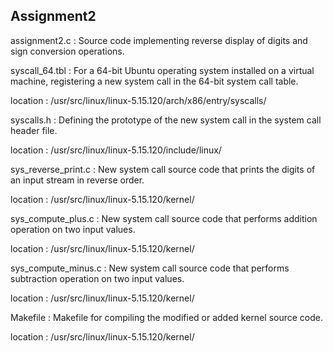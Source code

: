 ## Assignment2


assignment2.c : Source code implementing reverse display of digits and sign conversion operations.


syscall_64.tbl : For a 64-bit Ubuntu operating system installed on a virtual machine, registering a new system call in the 64-bit system call table.

location : /usr/src/linux/linux-5.15.120/arch/x86/entry/syscalls/


syscalls.h : Defining the prototype of the new system call in the system call header file.

location : /usr/src/linux/linux-5.15.120/include/linux/


sys_reverse_print.c : New system call source code that prints the digits of an input stream in reverse order.

location : /usr/src/linux/linux-5.15.120/kernel/


sys_compute_plus.c : New system call source code that performs addition operation on two input values.

location : /usr/src/linux/linux-5.15.120/kernel/


sys_compute_minus.c : New system call source code that performs subtraction operation on two input values.

location : /usr/src/linux/linux-5.15.120/kernel/


Makefile : Makefile for compiling the modified or added kernel source code.

location : /usr/src/linux/linux-5.15.120/kernel/

